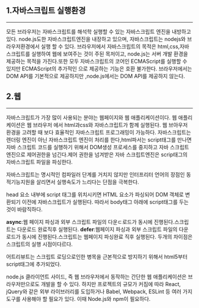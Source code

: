 



## 1.자바스크립트 실행환경

<hr>

모든 브라우저는 자바스크립트를 해석학 실행할 수 있는 자바스크립트 엔진을 내방하고 있다. node.js도한 자바스크립트엔진을 내장하고 있으며, 자바스크립트는 nodejs와 브라우저환경에서 실행 할 수 있다. 브라우저에서  자바스크립트의 목적은 html,css,자바스크립트를 실행하여 웹에 보여주는 것이 주된 목저이고, node.js는 서버 개발 환경을 제공하는 목적을 가진다.또한 모두 자바스크립트의 코어인 ECMAScript를 실행할 수 있지만 ECMAScript의 추가적인 으로 제공하는 기능은 호환 불가한다.
브라우저에서는 DOM API를 기본적으로 제공하지만 ,node.js에서는 DOM API를 제공하지 않는다.



## 2.웹 

<hr>

자바스크립트가 가장 많이 사용되는 분야는 웹페이지와 웹 애플리케이션이다. 웹 애플리케이션은 웹 브라우저 에서 html과css와 자바스크립트가  함께 실행된다.
웹 브아우저 환경을 고려할 때 보다 효율적인 자바스크립트 프로그래밍이 가능하다.
자바스크립트는 렌더링 엔진이 아닌 자바스크립트 엔진이 처리를 한다,html파서는 script태그를 만나면 자바 스크립트 코드를 실행하기 위해서 DOM생성 프로세스를 중지하고 자바 스크립트 엔진으로 제어권한을 넘긴다.제어 권한을 넘겨받은 자바 스크립트엔진은 scrip태그의 자바스크립트 파일을 파싱한다. 

자바스크립트는 명시적인 컴파일러 단계를 거치지 않지만 인터프리터 언어의 장점인 동적기능지원을 살리면서 실행속도가 느리다는 단점을 극복한다.

head 요소 내부에 script 태그를 위치시키면 HTML 요소가 파싱되어 DOM 객체로 변환되기 이전에 자바스크립트가 실행된다. 따라서 body태그 아래에 script태그를 두는것이 바람직하다.

**async**:웹 페이지 파싱과 외부 스크립트 파일의 다운ㄷ로드가 동시에 진행된다.스크립트는 다운로드 완료직후 실행된다.
**defer**:웹페이지 파싱과 외부 스크립트 파일의 다운로드가 동시에 진행된다.스크립트는 웹페이지 파싱완료 직후 실행된다. 두개의 차이점은 스크립트의 실행 시점이다르다.

 어트리뷰트는 스크립트 로딩으로인한 병목을 근본적으로 방지하기 위해서 html5부터 script태그에 추가되었다.

node.js 클라이언트 사이드, 즉 웹 브라우저에서 동작하는 간단한 웹 애플리케이션은 브라우저만으로도 개발을 할 수 있다. 하지만 프로젝트의 규모가 커짐에 따라 React, jQuery와 같은 외부 라이브러리를 도입하거나 Babel, Webpack, ESLint 등 여러 가지 도구를 사용해야 할 필요가 있다. 이때 Node.js와 npm이 필요하다.

 